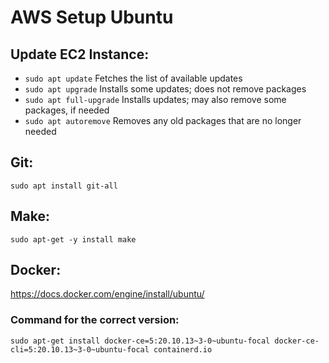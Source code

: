 # AWS Setup Ubuntu
## Update EC2 Instance: 
- `sudo apt update` Fetches the list of available updates
- `sudo apt upgrade` Installs some updates; does not remove packages
- `sudo apt full-upgrade`  Installs updates; may also remove some packages, if needed
- `sudo apt autoremove`    Removes any old packages that are no longer needed

## Git: 
`sudo apt install git-all`

## Make:
`sudo apt-get -y install make`

## Docker: 
		
https://docs.docker.com/engine/install/ubuntu/

### Command for the correct version:

`sudo apt-get install docker-ce=5:20.10.13~3-0~ubuntu-focal docker-ce-cli=5:20.10.13~3-0~ubuntu-focal containerd.io`